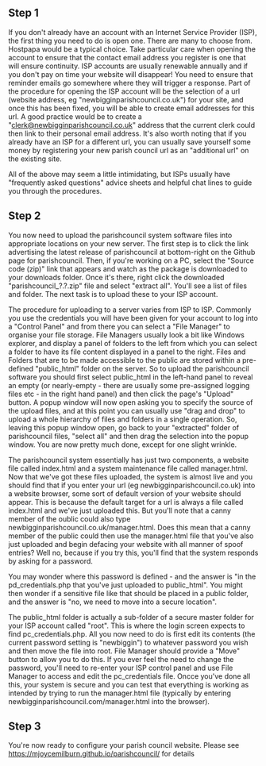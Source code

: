 ## Step 1

If you don't already have an account with an Internet Service Provider (ISP), the first thing you need to do is open one. There are many to choose from. Hostpapa would be a typical choice. Take particular care when opening the account to ensure that the contact email address you register is one that will ensure continuity. ISP accounts are usually renewable annually and if you don't pay on time your website will disappear! You need to ensure that reminder emails go somewhere where they will trigger a response. Part of the procedure for opening the ISP account will be the selection of a url (website address, eg "newbigginparishcouncil.co.uk") for your site, and once this has been fixed, you will be able to create email addresses for this url. A good practice would be to create a "clerk@newbigginparishcouncil.co.uk" address that the current clerk could then link to their personal email address. It's also worth noting that if you already have an ISP for a different url, you can usually save yourself some money by registering your new parish council url as an "additional url" on the existing site. 

All of the above may seem a little intimidating, but ISPs usually have "frequently asked questions" advice sheets and helpful chat lines to guide you through the procedures.

## Step 2

You now need to upload the parishcouncil system software files into appropriate locations on your new server. The first step is to click the link advertising the latest release of parishcouncil at bottom-right on the Github page for parishcouncil. Then, if you're working on a PC, select the "Source code (zip)" link that appears and watch as the package is downloaded to your downloads folder. Once it's there, right click the downloaded "parishcouncil_?.?.zip" file and select "extract all". You'll see a list of files and folder. The next task is to upload these to your ISP account.

The procedure for uploading to a server varies from ISP to ISP. Commonly you use the credentials you will have been given for your account to log into a "Control Panel" and from there you can select a "File Manager" to organise your file storage. File Managers usually look a bit like Windows explorer, and display a panel of folders to the left from which you can select a folder to have its file content displayed in a panel to the right. Files and Folders that are to be made accessible to the public are stored within a pre-defined "public_html" folder on the server. So to upload the parishcouncil software you should first select public_html in the left-hand panel to reveal an empty (or nearly-empty - there are usually some pre-assigned logging files etc - in the right hand panel) and then click the page's "Upload" button. A popup window will now open asking you to specify the source of the upload files, and at this point you can usually use "drag and drop" to upload a whole hierarchy of files and folders in a single operation. So, leaving this popup window open, go back to your "extracted" folder of parishcouncil files, "select all" and then drag the selection into the popup window. You are now pretty much done, except for one slight wrinkle.

The parishcouncil system essentially has just two components, a website file called index.html and a system maintenance file called manager.html. Now that we've got these files uploaded, the system is almost live and you should find that if you enter your url (eg newbigginparishcouncil.co.uk) into a website browser, some sort of default version of your website should appear. This is because the default target for a url is always a file called index.html and we've just uploaded this. But you'll note that a canny member of the oublic could also type newbigginparishcouncil.co.uk/manager.html. Does this mean that a canny member of the public could then use the manager.html file that you've also just uploaded and begin defacing your website with all manner of spoof entries? Well no, because if you try this, you'll find that the system responds by asking for a password.

You may wonder where this password is defined - and the answer is "in the pd_credentials.php that you've just uploaded to public_html". You might then wonder if a sensitive file like that should be placed in a public folder, and the answer is "no, we need to move into a secure location". 

The public_html folder is actually a sub-folder of a secure master folder for your ISP account called "root". This is where the login screen expects to find pc_credentials.php. All you now need to do is first edit its contents (the current password setting is "newbiggin") to whatever password you wish and then move the file into root. File Manager should provide a "Move" button to allow you to do this. If you ever feel the need to change the password, you'll need to re-enter your ISP control panel and use File Manager to access and edit the pc_credentials file. Oncce you've done all this, your system is secure and you can test that everything is working as intended by trying to run the manager.html file (typically by entering newbigginparishcouncil.com/manager.html into the browser).

## Step 3

You're now ready to configure your parish council website. Please see https://mjoycemilburn.github.io/parishcouncil/ for details
